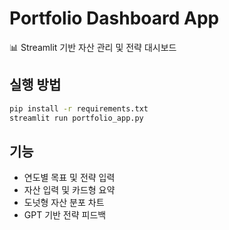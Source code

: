 # Portfolio Dashboard App

📊 Streamlit 기반 자산 관리 및 전략 대시보드

## 실행 방법

```bash
pip install -r requirements.txt
streamlit run portfolio_app.py
```

## 기능
- 연도별 목표 및 전략 입력
- 자산 입력 및 카드형 요약
- 도넛형 자산 분포 차트
- GPT 기반 전략 피드백
